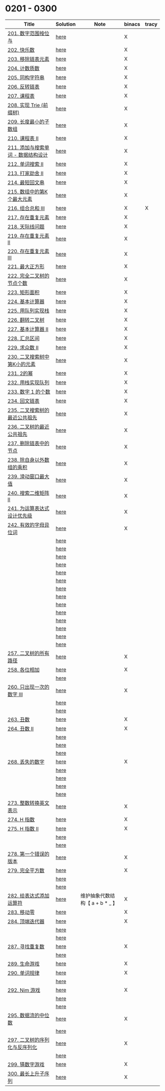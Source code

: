 # 0201 - 0300



| Title                                                        | Solution                 | Note                            | binacs | tracy |
| ------------------------------------------------------------ | ------------------------ | ------------------------------- | ------ | ----- |
| [201. 数字范围按位与](https://leetcode-cn.com/problems/bitwise-and-of-numbers-range/) | [here](./0201/README.md) |                                 | X      |       |
| [202. 快乐数](https://leetcode-cn.com/problems/happy-number/) | [here](./0202/README.md) |                                 | X      |       |
| [203. 移除链表元素](https://leetcode-cn.com/problems/remove-linked-list-elements/) | [here](./0203/README.md) |                                 | X      |       |
| [204. 计数质数](https://leetcode-cn.com/problems/count-primes/) | [here](./0204/README.md) |                                 | X      |       |
| [205. 同构字符串](https://leetcode-cn.com/problems/isomorphic-strings/) | [here](./0205/README.md) |                                 | X      |       |
| [206. 反转链表](https://leetcode-cn.com/problems/reverse-linked-list/) | [here](./0206/README.md) |                                 | X      |       |
| [207. 课程表](https://leetcode-cn.com/problems/course-schedule/) | [here](./0207/README.md) |                                 | X      |       |
| [208. 实现 Trie (前缀树)](https://leetcode-cn.com/problems/implement-trie-prefix-tree/) | [here](./0208/README.md) |                                 | X      |       |
| [209. 长度最小的子数组](https://leetcode-cn.com/problems/minimum-size-subarray-sum/) | [here](./0209/README.md) |                                 | X      |       |
| [210. 课程表 II](https://leetcode-cn.com/problems/course-schedule-ii/) | [here](./0210/README.md) |                                 | X      |       |
| [211. 添加与搜索单词 - 数据结构设计](https://leetcode-cn.com/problems/design-add-and-search-words-data-structure/) | [here](./0211/README.md) |                                 | X      |       |
| [212. 单词搜索 II](https://leetcode-cn.com/problems/word-search-ii/) | [here](./0212/README.md) |                                 | X      |       |
| [213. 打家劫舍 II](https://leetcode-cn.com/problems/house-robber-ii/) | [here](./0213/README.md) |                                 | X      |       |
| [214. 最短回文串](https://leetcode-cn.com/problems/shortest-palindrome/) | [here](./0214/README.md) |                                 | X      |       |
| [215. 数组中的第K个最大元素](https://leetcode-cn.com/problems/kth-largest-element-in-an-array/) | [here](./0215/README.md) |                                 | X      |       |
| [216. 组合总和 III](https://leetcode-cn.com/problems/combination-sum-iii/) | [here](./0216/README.md) |                                 | X      | X     |
| [217. 存在重复元素](https://leetcode-cn.com/problems/contains-duplicate/) | [here](./0217/README.md) |                                 | X      |       |
| [218. 天际线问题](https://leetcode-cn.com/problems/the-skyline-problem/) | [here](./0218/README.md) |                                 | X      |       |
| [219. 存在重复元素 II](https://leetcode-cn.com/problems/contains-duplicate-ii/) | [here](./0219/README.md) |                                 | X      |       |
| [220. 存在重复元素 III](https://leetcode-cn.com/problems/contains-duplicate-iii/) | [here](./0220/README.md) |                                 | X      |       |
| [221. 最大正方形](https://leetcode-cn.com/problems/maximal-square/) | [here](./0221/README.md) |                                 | X      |       |
| [222. 完全二叉树的节点个数](https://leetcode-cn.com/problems/count-complete-tree-nodes/) | [here](./0222/README.md) |                                 | X      |       |
| [223. 矩形面积](https://leetcode-cn.com/problems/rectangle-area/) | [here](./0223/README.md) |                                 | X      |       |
| [224. 基本计算器](https://leetcode-cn.com/problems/basic-calculator/) | [here](./0224/README.md) |                                 | X      |       |
| [225. 用队列实现栈](https://leetcode-cn.com/problems/implement-stack-using-queues/) | [here](./0225/README.md) |                                 | X      |       |
| [226. 翻转二叉树](https://leetcode-cn.com/problems/invert-binary-tree/) | [here](./0226/README.md) |                                 | X      |       |
| [227. 基本计算器 II](https://leetcode-cn.com/problems/basic-calculator-ii/) | [here](./0227/README.md) |                                 | X      |       |
| [228. 汇总区间](https://leetcode-cn.com/problems/summary-ranges/) | [here](./0228/README.md) |                                 | X      |       |
| [229. 求众数 II](https://leetcode-cn.com/problems/majority-element-ii/) | [here](./0229/README.md) |                                 | X      |       |
| [230. 二叉搜索树中第K小的元素](https://leetcode-cn.com/problems/kth-smallest-element-in-a-bst/) | [here](./0230/README.md) |                                 | X      |       |
| [231. 2的幂](https://leetcode-cn.com/problems/power-of-two/) | [here](./0231/README.md) |                                 | X      |       |
| [232. 用栈实现队列](https://leetcode-cn.com/problems/implement-queue-using-stacks/) | [here](./0232/README.md) |                                 | X      |       |
| [233. 数字 1 的个数](https://leetcode-cn.com/problems/number-of-digit-one/) | [here](./0233/README.md) |                                 | X      |       |
| [234. 回文链表](https://leetcode-cn.com/problems/palindrome-linked-list/) | [here](./0234/README.md) |                                 | X      |       |
| [235. 二叉搜索树的最近公共祖先](https://leetcode-cn.com/problems/lowest-common-ancestor-of-a-binary-search-tree/) | [here](./0235/README.md) |                                 | X      |       |
| [236. 二叉树的最近公共祖先](https://leetcode-cn.com/problems/lowest-common-ancestor-of-a-binary-tree/) | [here](./0236/README.md) |                                 | X      |       |
| [237. 删除链表中的节点](https://leetcode-cn.com/problems/delete-node-in-a-linked-list/) | [here](./0237/README.md) |                                 | X      |       |
| [238. 除自身以外数组的乘积](https://leetcode-cn.com/problems/product-of-array-except-self/) | [here](./0238/README.md) |                                 | X      |       |
| [239. 滑动窗口最大值](https://leetcode-cn.com/problems/sliding-window-maximum/) | [here](./0239/README.md) |                                 | X      |       |
| [240. 搜索二维矩阵 II](https://leetcode-cn.com/problems/search-a-2d-matrix-ii/) | [here](./0240/README.md) |                                 | X      |       |
| [241. 为运算表达式设计优先级](https://leetcode-cn.com/problems/different-ways-to-add-parentheses/) | [here](./0241/README.md) |                                 | X      |       |
| [242. 有效的字母异位词](https://leetcode-cn.com/problems/valid-anagram/) | [here](./0242/README.md) |                                 | X      |       |
|                                                              | [here](./0243/README.md) |                                 |        |       |
|                                                              | [here](./0244/README.md) |                                 |        |       |
|                                                              | [here](./0245/README.md) |                                 |        |       |
|                                                              | [here](./0246/README.md) |                                 |        |       |
|                                                              | [here](./0247/README.md) |                                 |        |       |
|                                                              | [here](./0248/README.md) |                                 |        |       |
|                                                              | [here](./0249/README.md) |                                 |        |       |
|                                                              | [here](./0250/README.md) |                                 |        |       |
|                                                              | [here](./0251/README.md) |                                 |        |       |
|                                                              | [here](./0252/README.md) |                                 |        |       |
|                                                              | [here](./0253/README.md) |                                 |        |       |
|                                                              | [here](./0254/README.md) |                                 |        |       |
|                                                              | [here](./0255/README.md) |                                 |        |       |
|                                                              | [here](./0256/README.md) |                                 |        |       |
| [257. 二叉树的所有路径](https://leetcode-cn.com/problems/binary-tree-paths/) | [here](./0257/README.md) |                                 | X      |       |
| [258. 各位相加](https://leetcode-cn.com/problems/add-digits/) | [here](./0258/README.md) |                                 | X      |       |
|                                                              | [here](./0259/README.md) |                                 |        |       |
| [260. 只出现一次的数字 III](https://leetcode-cn.com/problems/single-number-iii/) | [here](./0260/README.md) |                                 | X      |       |
|                                                              | [here](./0261/README.md) |                                 |        |       |
|                                                              | [here](./0262/README.md) |                                 |        |       |
| [263. 丑数](https://leetcode-cn.com/problems/ugly-number/)   | [here](./0263/README.md) |                                 | X      |       |
| [264. 丑数 II](https://leetcode-cn.com/problems/ugly-number-ii/) | [here](./0264/README.md) |                                 | X      |       |
|                                                              | [here](./0265/README.md) |                                 |        |       |
|                                                              | [here](./0266/README.md) |                                 |        |       |
|                                                              | [here](./0267/README.md) |                                 |        |       |
| [268. 丢失的数字](https://leetcode-cn.com/problems/missing-number/) | [here](./0268/README.md) |                                 | X      |       |
|                                                              | [here](./0269/README.md) |                                 |        |       |
|                                                              | [here](./0270/README.md) |                                 |        |       |
|                                                              | [here](./0271/README.md) |                                 |        |       |
|                                                              | [here](./0272/README.md) |                                 |        |       |
| [273. 整数转换英文表示](https://leetcode-cn.com/problems/integer-to-english-words/) | [here](./0273/README.md) |                                 | X      |       |
| [274. H 指数](https://leetcode-cn.com/problems/h-index/)     | [here](./0274/README.md) |                                 | X      |       |
| [275. H 指数 II](https://leetcode-cn.com/problems/h-index-ii/) | [here](./0275/README.md) |                                 | X      |       |
|                                                              | [here](./0276/README.md) |                                 |        |       |
|                                                              | [here](./0277/README.md) |                                 |        |       |
| [278. 第一个错误的版本](https://leetcode-cn.com/problems/first-bad-version/) | [here](./0278/README.md) |                                 | X      |       |
| [279. 完全平方数](https://leetcode-cn.com/problems/perfect-squares/) | [here](./0279/README.md) |                                 | X      |       |
|                                                              | [here](./0280/README.md) |                                 |        |       |
|                                                              | [here](./0281/README.md) |                                 |        |       |
| [282. 给表达式添加运算符](https://leetcode-cn.com/problems/expression-add-operators/) | [here](./0282/README.md) | 维护抽象代数结构【 a + b * _ 】 | X      |       |
| [283. 移动零](https://leetcode-cn.com/problems/move-zeroes/) | [here](./0283/README.md) |                                 | X      |       |
| [284. 顶端迭代器](https://leetcode-cn.com/problems/peeking-iterator/) | [here](./0284/README.md) |                                 | X      |       |
|                                                              | [here](./0285/README.md) |                                 |        |       |
|                                                              | [here](./0286/README.md) |                                 |        |       |
| [287. 寻找重复数](https://leetcode-cn.com/problems/find-the-duplicate-number/) | [here](./0287/README.md) |                                 | X      |       |
|                                                              | [here](./0288/README.md) |                                 |        |       |
| [289. 生命游戏](https://leetcode-cn.com/problems/game-of-life/) | [here](./0289/README.md) |                                 | X      |       |
| [290. 单词规律](https://leetcode-cn.com/problems/word-pattern/) | [here](./0290/README.md) |                                 | X      |       |
|                                                              | [here](./0291/README.md) |                                 |        |       |
| [292. Nim 游戏](https://leetcode-cn.com/problems/nim-game/)  | [here](./0292/README.md) |                                 | X      |       |
|                                                              | [here](./0293/README.md) |                                 |        |       |
|                                                              | [here](./0294/README.md) |                                 |        |       |
| [295. 数据流的中位数](https://leetcode-cn.com/problems/find-median-from-data-stream/) | [here](./0295/README.md) |                                 | X      |       |
|                                                              | [here](./0296/README.md) |                                 |        |       |
| [297. 二叉树的序列化与反序列化](https://leetcode-cn.com/problems/serialize-and-deserialize-binary-tree/) | [here](./0297/README.md) |                                 | X      |       |
|                                                              | [here](./0298/README.md) |                                 |        |       |
| [299. 猜数字游戏](https://leetcode-cn.com/problems/bulls-and-cows/) | [here](./0299/README.md) |                                 | X      |       |
| [300. 最长上升子序列](https://leetcode-cn.com/problems/longest-increasing-subsequence/) | [here](./0300/README.md) |                                 | X      |       |

